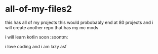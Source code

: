 # all-of-my-files2 


this has all of my projects this would probobably end at 80 projects and i will create another repo that has my mc mods 





i will learn kotlin soon :soontm: 

i love coding and i am lazy asf
